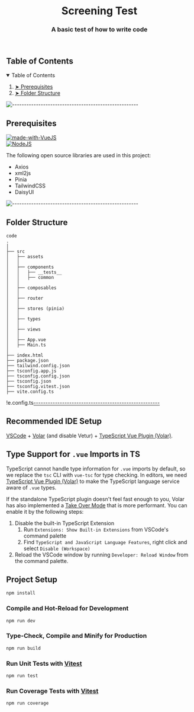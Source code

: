 <h1 align="center"> Screening Test </h1>
<h3 align="center"> A basic test of how to write code </h3>  

</br>

<!-- TABLE OF CONTENTS -->
<h2 id="table-of-contents">Table of Contents</h2>

<details open="open">
  <summary>Table of Contents</summary>
  <ol>
    <li><a href="#prerequisites"> ➤ Prerequisites</a></li>
    <li><a href="#folder-structure"> ➤ Folder Structure</a></li>
  </ol>
</details>

![-----------------------------------------------------](https://raw.githubusercontent.com/andreasbm/readme/master/assets/lines/rainbow.png)


<!-- PREREQUISITES -->
<h2 id="prerequisites"> Prerequisites</h2>

[![made-with-VueJS](https://img.shields.io/badge/VueJS-%5E3.x-orange)](https://vuejs.org/) <br>
[![NodeJS](https://img.shields.io/badge/Node-%3E%3D14.x-green)](https://vuejs.org/) <br>


<!--This project is written in Python programming language. <br>-->
The following open source libraries are used in this project:
* Axios
* xml2js
* Pinia
* TailwindCSS
* DaisyUI

![-----------------------------------------------------](https://raw.githubusercontent.com/andreasbm/readme/master/assets/lines/rainbow.png)

<!-- :paw_prints:-->
<!-- FOLDER STRUCTURE -->
<h2 id="folder-structure"> Folder Structure</h2>

    code
    .
    │
    ├── src
    │   ├── assets
    │   │
    │   ├── components
    │   │   ├── __tests__
    │   │   ├── common
    │   │      
    │   ├── composables
    │   │ 
    │   ├── router
    │   │
    │   ├── stores (pinia)
    │   │
    │   ├── types
    │   │
    │   ├── views
    │   │
    │   ├── App.vue
    │   ├── Main.ts
    │       
    ├── index.html
    ├── package.json
    ├── tailwind.config.json
    ├── tsconfig.app.js
    ├── tsconfig.config.json
    ├── tsconfig.json
    ├── tsconfig.vitest.json
    ├── vite.config.ts

!e.config.ts[-----------------------------------------------------](https://raw.githubusercontent.com/andreasbm/readme/master/assets/lines/rainbow.png)



## Recommended IDE Setup

[VSCode](https://code.visualstudio.com/) + [Volar](https://marketplace.visualstudio.com/items?itemName=Vue.volar) (and disable Vetur) + [TypeScript Vue Plugin (Volar)](https://marketplace.visualstudio.com/items?itemName=Vue.vscode-typescript-vue-plugin).

## Type Support for `.vue` Imports in TS

TypeScript cannot handle type information for `.vue` imports by default, so we replace the `tsc` CLI with `vue-tsc` for type checking. In editors, we need [TypeScript Vue Plugin (Volar)](https://marketplace.visualstudio.com/items?itemName=Vue.vscode-typescript-vue-plugin) to make the TypeScript language service aware of `.vue` types.

If the standalone TypeScript plugin doesn't feel fast enough to you, Volar has also implemented a [Take Over Mode](https://github.com/johnsoncodehk/volar/discussions/471#discussioncomment-1361669) that is more performant. You can enable it by the following steps:

1. Disable the built-in TypeScript Extension
    1) Run `Extensions: Show Built-in Extensions` from VSCode's command palette
    2) Find `TypeScript and JavaScript Language Features`, right click and select `Disable (Workspace)`
2. Reload the VSCode window by running `Developer: Reload Window` from the command palette.

## Project Setup

```sh
npm install
```

### Compile and Hot-Reload for Development

```sh
npm run dev
```

### Type-Check, Compile and Minify for Production

```sh
npm run build
```

### Run Unit Tests with [Vitest](https://vitest.dev/)

```sh
npm run test
```

### Run Coverage Tests with [Vitest](https://vitest.dev/)

```sh
npm run coverage
```
